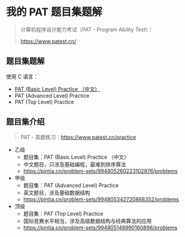 # 我的 PAT 题目集题解

> 计算机程序设计能力考试（PAT - Program Ability Test）：
>
> https://www.patest.cn/

## 题目集题解

使用 C 语言：

- [PAT (Basic Level) Practice （中文）](<./src/PAT%20(Basic%20Level)%20Practice%20（中文）/README.md>)
- PAT (Advanced Level) Practice
- PAT (Top Level) Practice

## 题目集介绍

> PAT - 真题练习：https://www.patest.cn/practice

- 乙级
  - 题目集：PAT (Basic Level) Practice （中文）
  - 中文题目，只涉及基础编程，最难到排序算法
  - https://pintia.cn/problem-sets/994805260223102976/problems
- 甲级
  - 题目集：PAT (Advanced Level) Practice
  - 英文题目，涉及基础数据结构
  - https://pintia.cn/problem-sets/994805342720868352/problems
- 顶级
  - 题目集：PAT (Top Level) Practice
  - 国际竞赛水平相当，涉及高级数据结构与经典算法的应用
  - https://pintia.cn/problem-sets/994805148990160896/problems
